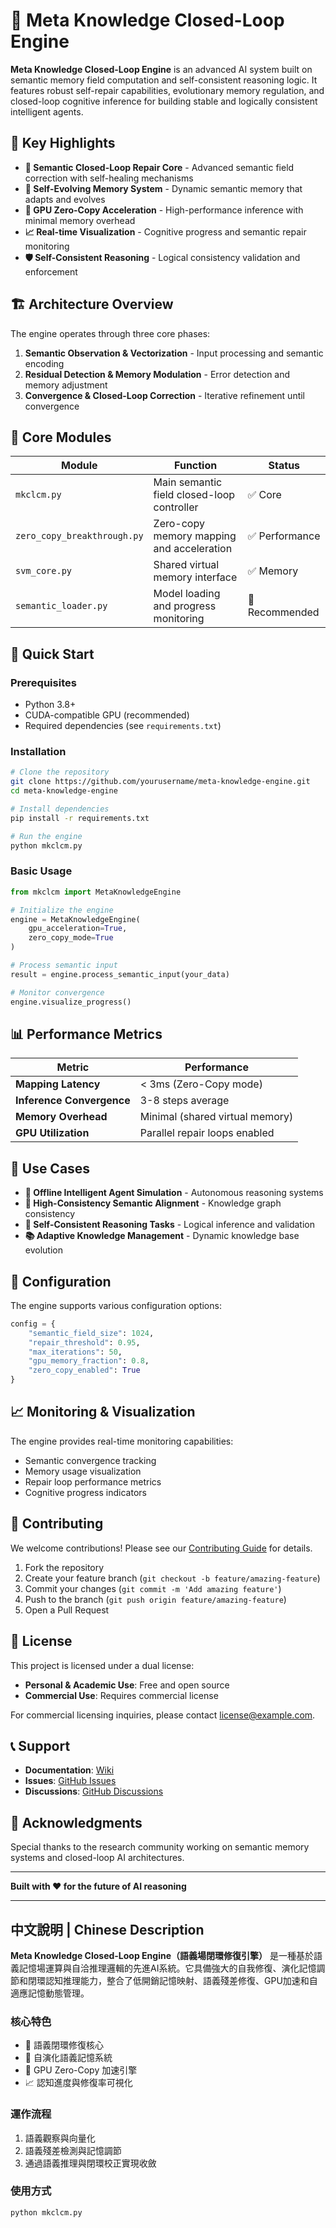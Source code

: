 # 🧠 Meta Knowledge Closed-Loop Engine

**Meta Knowledge Closed-Loop Engine** is an advanced AI system built on semantic memory field computation and self-consistent reasoning logic. It features robust self-repair capabilities, evolutionary memory regulation, and closed-loop cognitive inference for building stable and logically consistent intelligent agents.

## 🌟 Key Highlights

- **🔁 Semantic Closed-Loop Repair Core** - Advanced semantic field correction with self-healing mechanisms
- **🧬 Self-Evolving Memory System** - Dynamic semantic memory that adapts and evolves
- **🚀 GPU Zero-Copy Acceleration** - High-performance inference with minimal memory overhead
- **📈 Real-time Visualization** - Cognitive progress and semantic repair monitoring
- **🛡️ Self-Consistent Reasoning** - Logical consistency validation and enforcement

## 🏗️ Architecture Overview

The engine operates through three core phases:

1. **Semantic Observation & Vectorization** - Input processing and semantic encoding
2. **Residual Detection & Memory Modulation** - Error detection and memory adjustment
3. **Convergence & Closed-Loop Correction** - Iterative refinement until convergence

## 📁 Core Modules

| Module | Function | Status |
|--------|----------|--------|
| `mkclcm.py` | Main semantic field closed-loop controller | ✅ Core |
| `zero_copy_breakthrough.py` | Zero-copy memory mapping and acceleration | ✅ Performance |
| `svm_core.py` | Shared virtual memory interface | ✅ Memory |
| `semantic_loader.py` | Model loading and progress monitoring | 🔄 Recommended |

## 🚀 Quick Start

### Prerequisites

- Python 3.8+
- CUDA-compatible GPU (recommended)
- Required dependencies (see `requirements.txt`)

### Installation

```bash
# Clone the repository
git clone https://github.com/yourusername/meta-knowledge-engine.git
cd meta-knowledge-engine

# Install dependencies
pip install -r requirements.txt

# Run the engine
python mkclcm.py
```

### Basic Usage

```python
from mkclcm import MetaKnowledgeEngine

# Initialize the engine
engine = MetaKnowledgeEngine(
    gpu_acceleration=True,
    zero_copy_mode=True
)

# Process semantic input
result = engine.process_semantic_input(your_data)

# Monitor convergence
engine.visualize_progress()
```

## 📊 Performance Metrics

| Metric | Performance |
|--------|-------------|
| **Mapping Latency** | < 3ms (Zero-Copy mode) |
| **Inference Convergence** | 3-8 steps average |
| **Memory Overhead** | Minimal (shared virtual memory) |
| **GPU Utilization** | Parallel repair loops enabled |

## 🎯 Use Cases

- **🤖 Offline Intelligent Agent Simulation** - Autonomous reasoning systems
- **🔗 High-Consistency Semantic Alignment** - Knowledge graph consistency
- **🧠 Self-Consistent Reasoning Tasks** - Logical inference and validation
- **📚 Adaptive Knowledge Management** - Dynamic knowledge base evolution

## 🔧 Configuration

The engine supports various configuration options:

```python
config = {
    "semantic_field_size": 1024,
    "repair_threshold": 0.95,
    "max_iterations": 50,
    "gpu_memory_fraction": 0.8,
    "zero_copy_enabled": True
}
```

## 📈 Monitoring & Visualization

The engine provides real-time monitoring capabilities:

- Semantic convergence tracking
- Memory usage visualization
- Repair loop performance metrics
- Cognitive progress indicators

## 🤝 Contributing

We welcome contributions! Please see our [Contributing Guide](CONTRIBUTING.md) for details.

1. Fork the repository
2. Create your feature branch (`git checkout -b feature/amazing-feature`)
3. Commit your changes (`git commit -m 'Add amazing feature'`)
4. Push to the branch (`git push origin feature/amazing-feature`)
5. Open a Pull Request

## 📝 License

This project is licensed under a dual license:

- **Personal & Academic Use**: Free and open source
- **Commercial Use**: Requires commercial license

For commercial licensing inquiries, please contact [license@example.com](mailto:license@example.com).

## 📞 Support

- **Documentation**: [Wiki](https://github.com/yourusername/meta-knowledge-engine/wiki)
- **Issues**: [GitHub Issues](https://github.com/yourusername/meta-knowledge-engine/issues)
- **Discussions**: [GitHub Discussions](https://github.com/yourusername/meta-knowledge-engine/discussions)

## 🙏 Acknowledgments

Special thanks to the research community working on semantic memory systems and closed-loop AI architectures.

---

**Built with ❤️ for the future of AI reasoning**

---

## 中文說明 | Chinese Description

**Meta Knowledge Closed-Loop Engine（語義場閉環修復引擎）** 是一種基於語義記憶場運算與自洽推理邏輯的先進AI系統。它具備強大的自我修復、演化記憶調節和閉環認知推理能力，整合了低開銷記憶映射、語義殘差修復、GPU加速和自適應記憶動態管理。

### 核心特色
- 🔁 語義閉環修復核心
- 🧬 自演化語義記憶系統  
- 🚀 GPU Zero-Copy 加速引擎
- 📈 認知進度與修復率可視化

### 運作流程
1. 語義觀察與向量化
2. 語義殘差檢測與記憶調節
3. 通過語義推理與閉環校正實現收斂

### 使用方式
```bash
python mkclcm.py
```
